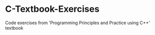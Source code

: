 # C-Textbook-Exercises
Code exercises from 'Programming Principles and Practice using C++' textbook
